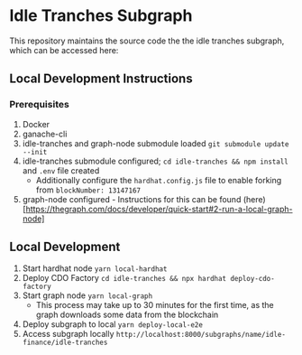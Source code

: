 # Idle Tranches Subgraph

This repository maintains the source code the the idle tranches subgraph, which can be accessed here: <TODO>

## Local Development Instructions
### Prerequisites
1. Docker
2. ganache-cli
3. idle-tranches and graph-node submodule loaded `git submodule update --init`
4. idle-tranches submodule configured; `cd idle-tranches && npm install` and `.env` file created
    - Additionally configure the `hardhat.config.js` file to enable forking from `blockNumber: 13147167`
5. graph-node configured - Instructions for this can be found (here)[https://thegraph.com/docs/developer/quick-start#2-run-a-local-graph-node]

## Local Development
1. Start hardhat node `yarn local-hardhat`
2. Deploy CDO Factory `cd idle-tranches && npx hardhat deploy-cdo-factory`
3. Start graph node `yarn local-graph`
    - This process may take up to 30 minutes for the first time, as the graph downloads some data from the blockchain
4. Deploy subgraph to local `yarn deploy-local-e2e`
5. Access subgraph locally `http://localhost:8000/subgraphs/name/idle-finance/idle-tranches`
